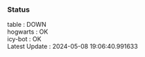 ### Status


table : DOWN  
hogwarts : OK  
icy-bot : OK  
Latest Update : 2024-05-08 19:06:40.991633
